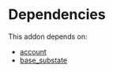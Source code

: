 # Dependencies

This addon depends on:

- [account](../../odoo-bringout-oca-ocb-account)
- [base_substate](../../odoo-bringout-oca-server-ux-base_substate)

